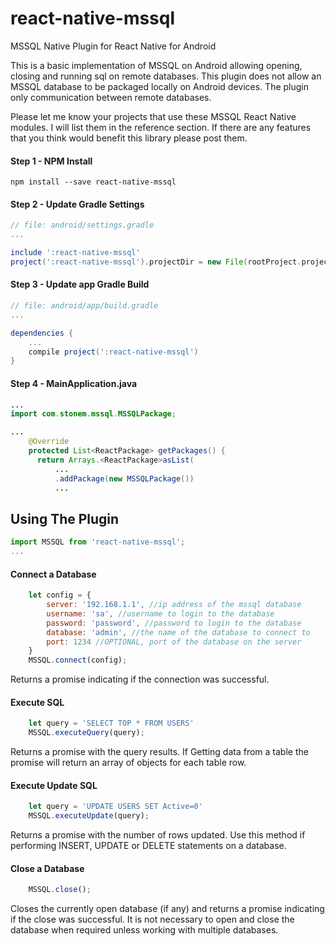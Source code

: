 # react-native-mssql
MSSQL Native Plugin for React Native for Android

This is a basic implementation of MSSQL on Android allowing opening, closing and running sql on remote databases. This plugin does not allow an MSSQL database to be packaged locally on Android devices. The plugin only communication between remote databases.

Please let me know your projects that use these MSSQL React Native modules. I will list them in the reference section. If there are any features that you think would benefit this library please post them.

#### Step 1 - NPM Install

```shell
npm install --save react-native-mssql
```
#### Step 2 - Update Gradle Settings

```gradle
// file: android/settings.gradle
...

include ':react-native-mssql'
project(':react-native-mssql').projectDir = new File(rootProject.projectDir, '../node_modules/react-native-mssql/android')
```

#### Step 3 - Update app Gradle Build

```gradle
// file: android/app/build.gradle
...

dependencies {
    ...
    compile project(':react-native-mssql')
}
```

#### Step 4 - MainApplication.java

```java
...
import com.stonem.mssql.MSSQLPackage;

...
    @Override
    protected List<ReactPackage> getPackages() {
      return Arrays.<ReactPackage>asList(
          ...
          .addPackage(new MSSQLPackage())
          ...
```


## Using The Plugin

```js
import MSSQL from 'react-native-mssql';
...
```
#### Connect a Database
```js
    let config = {
        server: '192.168.1.1', //ip address of the mssql database
        username: 'sa', //username to login to the database
        password: 'password', //password to login to the database
        database: 'admin', //the name of the database to connect to
        port: 1234 //OPTIONAL, port of the database on the server
    }
    MSSQL.connect(config);
```
Returns a promise indicating if the connection was successful.

#### Execute SQL
```js
    let query = 'SELECT TOP * FROM USERS'
    MSSQL.executeQuery(query);
```
Returns a promise with the query results. If Getting data from a table the promise will return an array of objects for each table row.

#### Execute Update SQL
```js
    let query = 'UPDATE USERS SET Active=0'
    MSSQL.executeUpdate(query);
```
Returns a promise with the number of rows updated. Use this method if performing INSERT, UPDATE or DELETE statements on a database.

#### Close a Database
```js
    MSSQL.close();
```
Closes the currently open database (if any) and returns a promise indicating if the close was successful.
It is not necessary to open and close the database when required unless working with multiple databases.